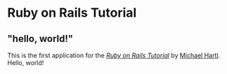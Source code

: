 # Ruby on Rails Tutorial

## "hello, world!"

This is the first application for the
[*Ruby on Rails Tutorial*](https://railstutorial.jp/)
by [Michael Hartl](http;//www.michaelhartl.com/). Hello, world!
